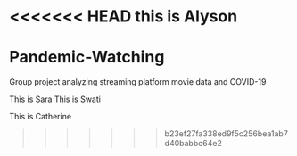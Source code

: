 <<<<<<< HEAD
this is Alyson
=======
# Pandemic-Watching
Group project analyzing streaming platform movie data and COVID-19 

This is Sara
This is Swati

This is Catherine
>>>>>>> b23ef27fa338ed9f5c256bea1ab7d40babbc64e2
